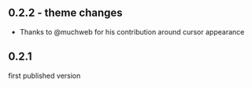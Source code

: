 ## 0.2.2 - theme changes
- Thanks to @muchweb for his contribution around cursor appearance

## 0.2.1
first published version